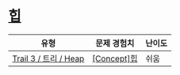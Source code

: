 # [힙](https://https://en.codetree.ai/trails/complete/curated-cards/intro-heap-concept)

|유형|문제 경험치|난이도|
|---|---|---|
|[Trail 3 / 트리 / Heap](https://https://en.codetree.ai/trail-info/novice-high/)|[[Concept]힙](https://https://en.codetree.ai/trails/complete/curated-cards/intro-heap-concept/)|쉬움|

